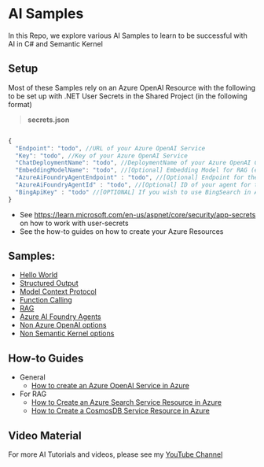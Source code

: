# AI Samples
In this Repo, we explore various AI Samples to learn to be successful with AI in C# and Semantic Kernel

## Setup
Most of these Samples rely on an Azure OpenAI Resource with the following to be set up with .NET User Secrets in the Shared Project (in the following format)

> **secrets.json**
```js    

{
  "Endpoint": "todo", //URL of your Azure OpenAI Service
  "Key": "todo", //Key of your Azure OpenAI Service
  "ChatDeploymentName": "todo", //DeploymentName of your Azure OpenAI Chat-model (example: "gpt-4o-mini")
  "EmbeddingModelName": "todo", //[Optional] Embedding Model for RAG (example: "text-embedding-ada-002")
  "AzureAiFoundryAgentEndpoint" : "todo", //[Optional] Endpoint for the Azure AI Foundry Agents (if you wish to test those demos)
  "AzureAiFoundryAgentId" : "todo", //[Optional] ID of your agent for the Azure AI Foundry Agents (if you wish to test those demos)
  "BingApiKey" : "todo" //[OPTIONAL] If you wish to use BingSearch in AI Agents
}
```

- See https://learn.microsoft.com/en-us/aspnet/core/security/app-secrets on how to work with user-secrets
- See the how-to guides on how to create your Azure Resources

## Samples:
- [Hello World](src/HelloWorldExample)
- [Structured Output](src/StructuredOutput)
- [Model Context Protocol](src/ModelContextProtocol)
- [Function Calling](src/FunctionCallingExample)
- [RAG](src/RagExample)
- [Azure AI Foundry Agents](/src/AiFoundryHelloWorld)
- [Non Azure OpenAI options](src/NonAzureOpenAiOptions)
- [Non Semantic Kernel options](src/NonSemanticKernelOptions)

## How-to Guides
- General
  - [How to create an Azure OpenAI Service in Azure](HowToGuides/HowToCreateAnAzureOpenAiServiceResourceInAzure.md#how-to-create-an-azure-open-ai-service-resource-in-azure)
 - For RAG
   - [How to Create an Azure Search Service Resource in Azure](HowToGuides/HowToCreateAnAzureSearchResourceInAzure.md#how-to-create-an-azure-search-service-resource-in-azure)
   - [How to Create a CosmosDB Service Resource in Azure](HowToGuides/HowToCreateACosmosDbResourceInAzure.md)
  
## Video Material
For more AI Tutorials and videos, please see my [YouTube Channel](https://www.youtube.com/@rwj_dk/videos)


